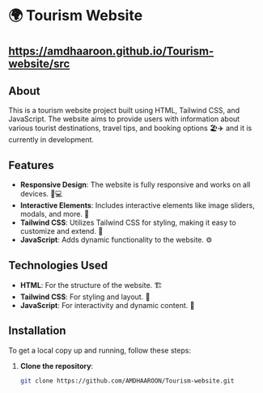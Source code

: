# 🌍 Tourism Website
## https://amdhaaroon.github.io/Tourism-website/src
## About
This is a tourism website project built using HTML, Tailwind CSS, and JavaScript. The website aims to provide users with information about various tourist destinations, travel tips, and booking options 🏖️✈️ and it is currently in development.

## Features
- **Responsive Design**: The website is fully responsive and works on all devices. 📱💻
- **Interactive Elements**: Includes interactive elements like image sliders, modals, and more. 🎡
- **Tailwind CSS**: Utilizes Tailwind CSS for styling, making it easy to customize and extend. 🎨
- **JavaScript**: Adds dynamic functionality to the website. ⚙️

## Technologies Used
- **HTML**: For the structure of the website. 🏗️
- **Tailwind CSS**: For styling and layout. 💅
- **JavaScript**: For interactivity and dynamic content. 🧩

## Installation
To get a local copy up and running, follow these steps:

1. **Clone the repository**:
   ```bash
   git clone https://github.com/AMDHAAROON/Tourism-website.git
